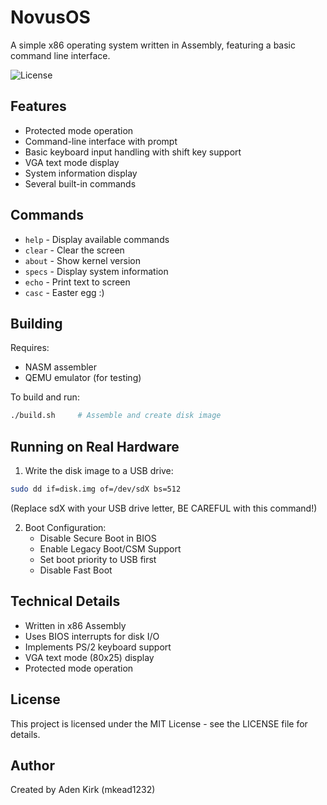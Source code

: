 # NovusOS

A simple x86 operating system written in Assembly, featuring a basic command line interface.

![License](https://img.shields.io/badge/license-MIT-blue.svg)

## Features

- Protected mode operation
- Command-line interface with prompt
- Basic keyboard input handling with shift key support
- VGA text mode display
- System information display
- Several built-in commands

## Commands

- `help` - Display available commands
- `clear` - Clear the screen
- `about` - Show kernel version
- `specs` - Display system information
- `echo` - Print text to screen
- `casc` - Easter egg :)

## Building

Requires:
- NASM assembler
- QEMU emulator (for testing)

To build and run:
```bash
./build.sh     # Assemble and create disk image
```

## Running on Real Hardware

1. Write the disk image to a USB drive:
```bash
sudo dd if=disk.img of=/dev/sdX bs=512
```
(Replace sdX with your USB drive letter, BE CAREFUL with this command!)

2. Boot Configuration:
   - Disable Secure Boot in BIOS
   - Enable Legacy Boot/CSM Support
   - Set boot priority to USB first
   - Disable Fast Boot

## Technical Details

- Written in x86 Assembly
- Uses BIOS interrupts for disk I/O
- Implements PS/2 keyboard support
- VGA text mode (80x25) display
- Protected mode operation

## License

This project is licensed under the MIT License - see the LICENSE file for details.

## Author

Created by Aden Kirk (mkead1232)